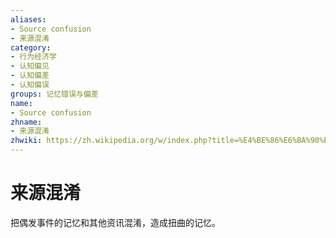 ```yaml
---
aliases:
- Source confusion
- 来源混淆
category:
- 行为经济学
- 认知偏见
- 认知偏差
- 认知偏误
groups: 记忆错误与偏差
name:
- Source confusion
zhname:
- 来源混淆
zhwiki: https://zh.wikipedia.org/w/index.php?title=%E4%BE%86%E6%BA%90%E6%B7%B7%E6%B7%86&action=edit&redlink=1
---
```


# 来源混淆

把偶发事件的记忆和其他资讯混淆，造成扭曲的记忆。

